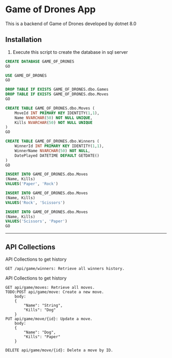 # Game of Drones App
This is a backend of Game of Drones developed by dotnet 8.0


## Installation

1. Execute this script to create the database in sql server
```sql
CREATE DATABASE GAME_OF_DRONES
GO

USE GAME_OF_DRONES
GO

DROP TABLE IF EXISTS GAME_OF_DRONES.dbo.Games
DROP TABLE IF EXISTS GAME_OF_DRONES.dbo.Moves
GO

CREATE TABLE GAME_OF_DRONES.dbo.Moves (
    MoveId INT PRIMARY KEY IDENTITY(1,1),
    Name NVARCHAR(50) NOT NULL UNIQUE,
    Kills NVARCHAR(50) NOT NULL UNIQUE
)
GO

CREATE TABLE GAME_OF_DRONES.dbo.Winners (
    WinnerId INT PRIMARY KEY IDENTITY(1,1),
    WinnerName NVARCHAR(50) NOT NULL,
    DatePlayed DATETIME DEFAULT GETDATE()
)
GO

INSERT INTO GAME_OF_DRONES.dbo.Moves
(Name, Kills)
VALUES('Paper', 'Rock')

INSERT INTO GAME_OF_DRONES.dbo.Moves
(Name, Kills)
VALUES('Rock', 'Scissors')

INSERT INTO GAME_OF_DRONES.dbo.Moves
(Name, Kills)
VALUES('Scissors', 'Paper')
GO
```
---
## API Collections
API Collections to get history
```
GET /api/game/winners: Retrieve all winners history.
```

API Collections to get history
```
GET api/game/moves: Retrieve all moves.
TODO:POST api/game/move: Create a new move.
	body:
	{
		"Name": "String",
		"Kills": "Dog"
	}
PUT api/game/move/{id}: Update a move.
	body:
	{
		"Name": "Dog",
		"Kills": "Paper"
	}

DELETE api/game/move/{id}: Delete a move by ID.
```
